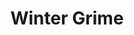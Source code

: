---
title: "Winter Grime"
price: "TBA"
desc: "Bez opisa"
img_path: "/assets/img/A.MIG-1255.jpg"
brand: AMMO
available: true
special_offer: false
soon: false
cat: "AMMO-OILBRUSHERS"
subcat: ""
subsubcat: ""
---